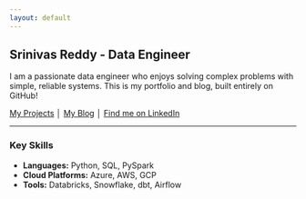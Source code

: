 ```yaml
---
layout: default
---
```


## Srinivas Reddy - Data Engineer

I am a passionate data engineer who enjoys solving complex problems with simple, reliable systems. This is my portfolio and blog, built entirely on GitHub!

[My Projects](./projects/) │ [My Blog](./blog/) │ [Find me on LinkedIn](#)

---

### Key Skills
* **Languages:** Python, SQL, PySpark
* **Cloud Platforms:** Azure, AWS, GCP
* **Tools:** Databricks, Snowflake, dbt, Airflow
